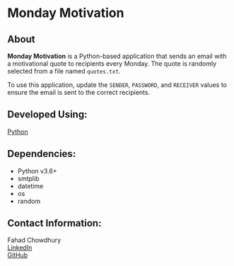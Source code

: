 # **Monday Motivation**

## About
**Monday Motivation** is a Python-based application that sends an email with a motivational quote to recipients every Monday. The quote is randomly selected from a file named `quotes.txt`.

To use this application, update the `SENDER`, `PASSWORD`, and `RECEIVER` values to ensure the email is sent to the correct recipients.

## Developed Using:
[Python](https://www.python.org/)

## Dependencies:
- Python v3.6+
- smtplib
- datetime
- os
- random

## Contact Information:
Fahad Chowdhury\
[LinkedIn](https://www.linkedin.com/in/fahad-chowdhury-fi)\
[GitHub](https://github.com/Fahad-Chowdhury)
